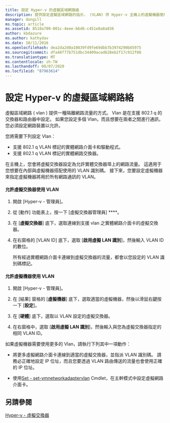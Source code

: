 ```yaml
---
title: 設定 Hyper-v 的虛擬區域網路絡
description: 提供設定虛擬區域網路的指示， (VLAN) 供 Hyper-v 主機上的虛擬機器使用。
manager: dongill
ms.topic: article
ms.assetid: 8510a709-001c-4eee-b6d6-c451e8a8a836
author: kbdazure
ms.author: kathydav
ms.date: 10/11/2016
ms.openlocfilehash: dea2da2d0a10839fd9fe69dbb7b3974290b85975
ms.sourcegitcommit: dfa48f77b751dbc34409aced628eb2f17c912f08
ms.translationtype: MT
ms.contentlocale: zh-TW
ms.lasthandoff: 08/07/2020
ms.locfileid: "87963614"
---
```

# <a name="configure-virtual-local-area-networks-for-hyper-v"></a>設定 Hyper-v 的虛擬區域網路絡
虛擬區域網路 \( vlan \) 提供一種隔離網路流量的方式。 Vlan 是在支援 802.1 q 的交換器和路由器中設定。 如果您設定多個 Vlan，而且想要在兩者之間進行通訊，您必須設定網路裝置以允許。

您將需要下列設定 Vlan：

- 支援 802.1 q VLAN 標記的實體網路介面卡和驅動程式。
- 支援 802.1 q VLAN 標記的實體網路交換器。

在主機上，您會將虛擬交換器設定為允許實體交換器埠上的網路流量。 這適用于您想要在內部與虛擬機器搭配使用的 VLAN 識別碼。 接下來，您要設定虛擬機器來指定虛擬機器將用於所有網路通訊的 VLAN。

#### <a name="to-allow-a-virtual-switch-to-use-a-vlan"></a>允許虛擬交換器使用 VLAN

1. 開啟 [Hyper-v \- 管理員]。

2. 從 [動作]  功能表上，按一下 [虛擬交換器管理員] ****。

3. 在 [**虛擬交換器**] 底下，選取連線到支援 vlan 之實體網路介面卡的虛擬交換器。

4. 在右窗格的 [VLAN ID] 底下，選取 [**啟用虛擬 LAN 識別**]，然後輸入 VLAN ID 的數位。

    所有經過實體網路介面卡連線到虛擬交換器的流量，都會以您設定的 VLAN 識別碼標記。

#### <a name="to-allow-a-virtual-machine-to-use-a-vlan"></a>允許虛擬機器使用 VLAN

1. 開啟 [Hyper-v \- 管理員]。

2. 在 [結果] 窗格的 [**虛擬機器**] 底下，選取適當的虛擬機器，然後以滑鼠右鍵按一下 [**設定**]。

3. 在 [**硬體**] 底下，選取以 VLAN 設定的虛擬交換器。

4. 在右窗格中，選取 [**啟用虛擬 LAN 識別**]，然後輸入與您為虛擬交換器指定的相同 VLAN ID。

如果虛擬機器需要使用更多的 Vlan，請執行下列其中一項動作：

- 將更多虛擬網路介面卡連線到適當的虛擬交換器，並指派 VLAN 識別碼。 請務必正確地設定 IP 位址，而且您要透過 VLAN 路由傳送的流量也會使用正確的 IP 位址。

- 使用[Set \- set-vmnetworkadaptervlan](https://technet.microsoft.com/library/hh848475.aspx) Cmdlet，在主幹模式中設定虛擬網路介面卡。

## <a name="see-also"></a>另請參閱

[Hyper-v \- 虛擬交換器](https://technet.microsoft.com/windows-server-docs/networking/technologies/hyper-v-virtual-switch/hyper-v-virtual-switch)
